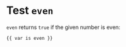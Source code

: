Test `even`
===========

`even` returns `true` if the given number is even:

```twig
{{ var is even }}
```